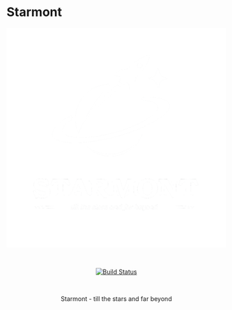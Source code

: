 # Starmont

<p align="center">
   <img alt="" src="resources/logo.png" width="1024" />
</p>
<br>
<p align="center">
    <a href="https://github.com/eisvogelstudio/starmont/actions/workflows/ci.yaml">
        <img src="https://github.com/eisvogelstudio/starmont/actions/workflows/ci.yaml/badge.svg"
             alt="Build Status">
    </a>
</p>
<br>

<p align="center">
Starmont - till the stars and far beyond
</p>
